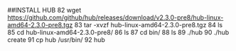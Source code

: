 ##INSTALL HUB
   82  wget https://github.com/github/hub/releases/download/v2.3.0-pre8/hub-linux-amd64-2.3.0-pre8.tgz
   83  tar -xvzf hub-linux-amd64-2.3.0-pre8.tgz 
   84  ls
   85  cd hub-linux-amd64-2.3.0-pre8/
   86  ls
   87  cd bin/
   88  ls
   89  ./hub 
   90  ./hub create
   91  cp hub /usr/bin/
   92  hub

